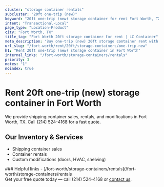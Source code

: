 ```yaml
---
cluster: "storage container rentals"
subcluster: "20ft one-trip (new)"
keyword: "20ft one-trip (new) storage container for rent Fort Worth, TX"
intent: "Transactional-Local"
page_type: "Location-Product"
city: "Fort Worth, TX"
title_tag: "Fort Worth 20ft storage container for rent | LC Container"
meta_description: "Buy one-trip (new) 20ft storage container rent with local delivery in Fort Worth, TX. LC Container — local Since 2003. Request a fast quote today."
url_slug: "/fort-worth/rent/20ft/storage-containers/one-trip-new"
h1: "Rent 20ft one-trip (new) storage container in Fort Worth"
internal_links: "/fort-worth/storage-containers/rentals"
priority: 3
notes: "1"
noindex: true
---
```


# Rent 20ft one-trip (new) storage container in Fort Worth

We provide shipping container sales, rentals, and modifications in Fort Worth, TX. Call (214) 524-4168 for a fast quote.

## Our Inventory & Services
- Shipping container sales
- Container rentals
- Custom modifications (doors, HVAC, shelving)

<div data-section="internal-links">
### Helpful links
- [/fort-worth/storage-containers/rentals](/fort-worth/storage-containers/rentals
</div>

<div data-section="cta">
Get your free quote today — call (214) 524-4168 or <a href="/contact">contact us</a>.
</div>

<script type="application/ld+json">{"@context":"https://schema.org","@type":"FAQPage","mainEntity":[{"@type":"Question","name":"How much does delivery cost in Fort Worth, TX?","acceptedAnswer":{"@type":"Answer","text":"Delivery costs vary by distance and container size. Most deliveries in Fort Worth, TX range from $150-$300. Call (214) 524-4168 for an exact quote based on your specific location."}},{"@type":"Question","name":"Do you offer financing or payment plans?","acceptedAnswer":{"@type":"Answer","text":"We accept major credit cards, checks, and can discuss commercial terms for bulk purchases. Call (214) 524-4168 to discuss options."}},{"@type":"Question","name":"Can you customize containers in Fort Worth, TX?","acceptedAnswer":{"@type":"Answer","text":"Yes — we perform modifications like doors, HVAC, insulation, and shelving. Request a custom quote at (214) 524-4168 or via our contact form."}}]}</script>
